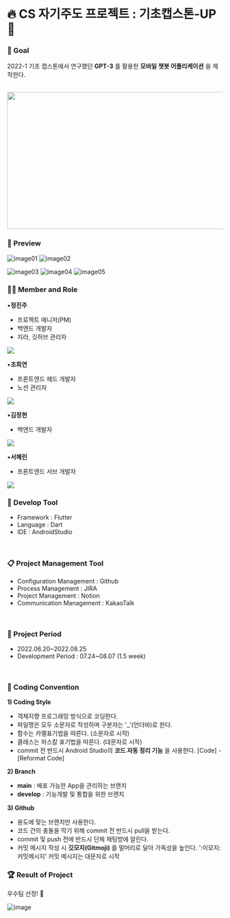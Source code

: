 # 🔥 CS 자기주도 프로젝트 : 기초캡스톤-UP 💪
### 🚩 Goal
2022-1 기초 캡스톤에서 연구했던 __GPT-3__ 를 활용한 __모바일 챗봇 어플리케이션__ 을 제작한다.<br>
<br>

<p><img src="https://user-images.githubusercontent.com/103942182/201093053-3dff5c6f-f808-4077-b18c-b848040598a2.png"  width="850" height="320">
<br>

### 🔖 Preview

![image01](https://user-images.githubusercontent.com/103942182/201093440-155dc5bc-a2d0-4ba1-b3e7-5cecd14a4fcb.png)
![image02](https://user-images.githubusercontent.com/103942182/201093516-05247f79-a6fd-4363-af93-646c64faff2b.png)

![image03](https://user-images.githubusercontent.com/103942182/201093514-66c8b71b-a26d-4851-b266-d602b5e5afd5.png)
![image04](https://user-images.githubusercontent.com/103942182/201093511-eac6ce6a-be77-44be-9e08-868249bb5734.png)
![image05](https://user-images.githubusercontent.com/103942182/201093508-de775e8c-2e89-4d33-a582-4e8093c14814.png)
<br>

### 💁‍♀️ Member and Role
:black_small_square:__정진주__<br>
- 프로젝트 매니저(PM)
- 백엔드 개발자
- 지라, 깃허브 관리자
<p><a href="https://github.com/Ness731"><img src="https://img.shields.io/badge/GitHub-181717?style=for-the-badge&logo=GitHub&logoColor=white"></a>

:black_small_square:__조희연__<br>
- 프론트엔드 헤드 개발자
- 노션 관리자
<p><a href="https://github.com/chy0503"><img src="https://img.shields.io/badge/GitHub-181717?style=for-the-badge&logo=GitHub&logoColor=white"></a>

:black_small_square:__김정현__<br>
- 백엔드 개발자
<p><a href="https://github.com/Jhyunee"><img src="https://img.shields.io/badge/GitHub-181717?style=for-the-badge&logo=GitHub&logoColor=white"></a>

:black_small_square:__서혜린__<br>
- 프론트엔드 서브 개발자
<p><a href="https://github.com/sxhxrx"><img src="https://img.shields.io/badge/GitHub-181717?style=for-the-badge&logo=GitHub&logoColor=white"></a>
<br>

### 🔧 Develop Tool
- Framework : Flutter
- Language : Dart
- IDE : AndroidStudio
<br>

### 📋 Project Management Tool
- Configuration Management : Github
- Process Management : JIRA
- Project Management : Notion
- Communication Management : KakaoTalk
<br>

### 📅 Project Period
- 2022.06.20~2022.08.25
- Development Period : 07.24~08.07 (1.5 week)
<br>

### 📝 Coding Convention
__1) Coding Style__
- 객체지향 프로그래밍 방식으로 코딩한다.
- 파일명은 모두 소문자로 작성하며 구분자는 '_'(언더바)로 한다.
- 함수는 카멜표기법을 따른다. (소문자로 시작)
- 클래스는 파스칼 표기법을 따른다. (대문자로 시작)
- commit 전 반드시 Android Studio의 __코드 자동 정리 기능__ 을 사용한다. [Code] - [Reformat Code]

__2) Branch__
- __main__ : 배포 가능한 App을 관리하는 브랜치
- __develop__ : 기능개발 및 통합을 위한 브랜치

__3) Github__
- 용도에 맞는 브랜치만 사용한다.
- 코드 간의 충돌을 막기 위해 commit 전 반드시 pull을 받는다.
- commit 및 push 전에 반드시 단체 채팅방에 알린다.
- 커밋 메시지 작성 시 __깃모지(Gitmoji)__ 를 말머리로 달아 가독성을 높인다.
  ':이모지: 커밋메시지' 커밋 메시지는 대문자로 시작

### 🏆 Result of Project
우수팀 선정! 🎉 <br>

![image](https://user-images.githubusercontent.com/103942182/201095300-61c9f149-d480-4170-bb8e-c6a1068ef4f0.png)

<!-- 커밋 테스트: 정진주, 조희연, 서혜린, 김정현 -->
